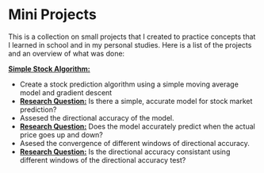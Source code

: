 # Mini Projects

This is a collection on small projects that I created to practice concepts that I learned in school and in my personal studies.
Here is a list of the projects and an overview of what was done:

 <ins>**Simple Stock Algorithm:**</ins>
  * Create a stock prediction algorithm using a simple moving average model and gradient descent
   * **<ins>Research Question:</ins>** Is there a simple, accurate model for stock market prediction?
  * Assesed the directional accuracy of the model.
   * **<ins>Research Question:</ins>** Does the model accurately predict when the actual price goes up and down?
  * Asesed the convergence of different windows of directional accuracy.
   *  **<ins>Research Question:<ins>** Is the directional accuracy consistant using different windows of the directional accuracy test?   

